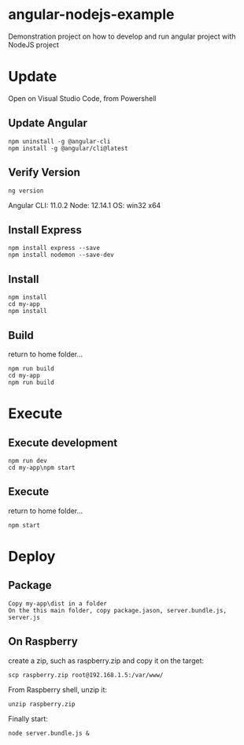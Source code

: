 # angular-nodejs-example
Demonstration project on how to develop and run angular project with NodeJS project

# Update

Open on Visual Studio Code, from Powershell

## Update Angular

```
npm uninstall -g @angular-cli
npm install -g @angular/cli@latest
```

## Verify Version

```
ng version
```

Angular CLI: 11.0.2
Node: 12.14.1
OS: win32 x64

## Install Express

```
npm install express --save
npm install nodemon --save-dev
```

## Install

```
npm install
cd my-app
npm install
```

## Build 

return to home folder...

```
npm run build
cd my-app
npm run build
```

# Execute 

## Execute development 

```
npm run dev
cd my-app\npm start
```

## Execute 

return to home folder...

```
npm start
```

# Deploy

## Package

```
Copy my-app\dist in a folder
On the this main folder, copy package.jason, server.bundle.js, server.js
```

## On Raspberry

create a zip, such as raspberry.zip and copy it on the target:

```
scp raspberry.zip root@192.168.1.5:/var/www/
```

From Raspberry shell, unzip it:
```
unzip raspberry.zip
```
Finally start:
```
node server.bundle.js &
```





